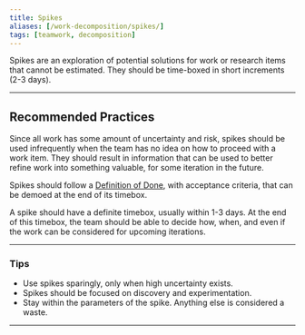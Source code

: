 ```yaml
---
title: Spikes
aliases: [/work-decomposition/spikes/]
tags: [teamwork, decomposition]
---
```


Spikes are an exploration of potential solutions for work or research items that cannot be estimated. They
should be time-boxed in short increments (2-3 days).

---

## Recommended Practices

Since all work has some amount of uncertainty and risk, spikes should be used
infrequently when the team has no idea on how to proceed with a work item. They
should result in information that can be used to better refine work into something
valuable, for some iteration in the future.

Spikes should follow a [Definition of Done](/docs/workflow-management/definition-of-done),
with acceptance criteria, that can be demoed at the end of its timebox.

A spike should have a definite timebox, usually within 1-3 days. At the end of
this timebox, the team should be able to decide how, when, and even if the work
can be considered for upcoming iterations.

---

### Tips

- Use spikes sparingly, only when high uncertainty exists.
- Spikes should be focused on discovery and experimentation.
- Stay within the parameters of the spike. Anything else is considered a waste.

---
